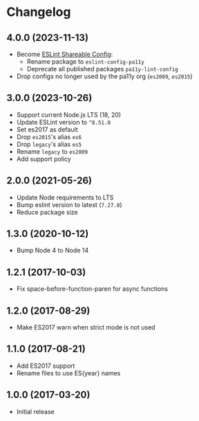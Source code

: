
# Changelog

## 4.0.0 (2023-11-13)

* Become [ESLint Shareable Config](https://eslint.org/docs/latest/extend/shareable-configs):
  * Rename package to `eslint-config-pa11y`
  * Deprecate all published packages `pa11y-lint-config`
* Drop configs no longer used by the pa11y org (`es2009`, `es2015`)

## 3.0.0 (2023-10-26)

* Support current Node.js LTS (18, 20)
* Update ESLint version to `^8.51.0`
* Set es2017 as default
* Drop `es2015`'s alias `es6`
* Drop `legacy`'s alias `es5`
* Rename `legacy` to `es2009`
* Add support policy

## 2.0.0 (2021-05-26)

* Update Node requirements to LTS
* Bump eslint version to latest (`7.27.0`)
* Reduce package size

## 1.3.0 (2020-10-12)

* Bump Node 4 to Node 14

## 1.2.1 (2017-10-03)

* Fix space-before-function-paren for async functions

## 1.2.0 (2017-08-29)

* Make ES2017 warn when strict mode is not used

## 1.1.0 (2017-08-21)

* Add ES2017 support
* Rename files to use ES{year} names

## 1.0.0 (2017-03-20)

* Initial release
